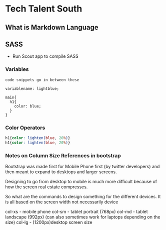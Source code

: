# Tech Talent South

## What is Markdown Language

## SASS

- Run Scout app to compile SASS

### Variables
`code snippets go in between these`

`variablename: lightblue;`

```
main{
  h1{
    color: blue;
  }
}
```

### Color Operators
```SCSS
h1{color: lighten(blue, 20%)}
h1{color: lighten(blue, 20%)}
```

### Notes on Column Size References in bootstrap
Bootstrap was made first for Mobile Phone first (by twitter developers) and then meant to expand to desktops and larger screens.  

Designing to go from desktop to mobile is much more difficult because of how the screen real estate compresses.

So what are the commands to design something for the different devices.  It is all based on the screen width not necessarily device

col-xs - mobile phone
col-sm - tablet portrait (768px)
col-md - tablet landscape (992px) (can also sometimes work for laptops depending on the size)
col-lg - (1200px)desktop screen size
